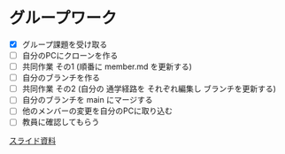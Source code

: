# グループワーク

- [x] グループ課題を受け取る
- [ ] 自分のPCにクローンを作る
- [ ] 共同作業 その1 (順番に member.md を更新する)
- [ ] 自分のブランチを作る
- [ ] 共同作業 その2 (自分の 通学経路を それぞれ編集し ブランチを更新する)
- [ ] 自分のブランチを main にマージする
- [ ] 他のメンバーの変更を自分のPCに取り込む
- [ ] 教員に確認してもらう

[スライド資料](Fig/B04GroupWork.pdf)